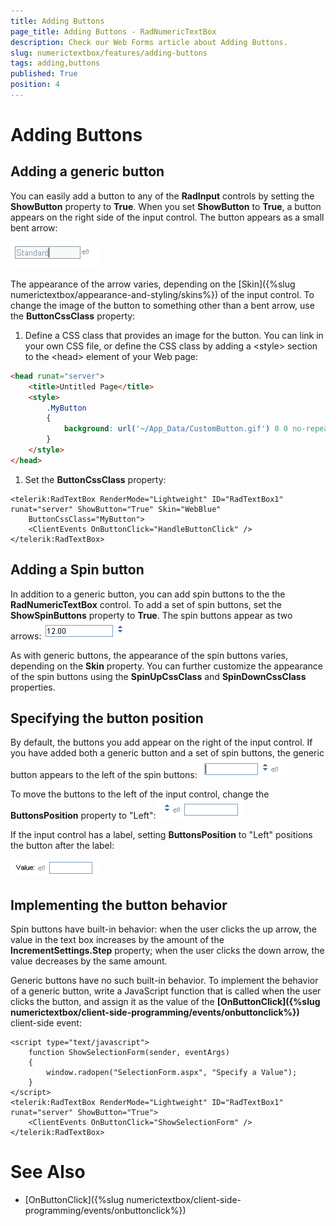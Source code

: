 ```yaml
---
title: Adding Buttons
page_title: Adding Buttons - RadNumericTextBox
description: Check our Web Forms article about Adding Buttons.
slug: numerictextbox/features/adding-buttons
tags: adding,buttons
published: True
position: 4
---
```


# Adding Buttons



## Adding a generic button

You can easily add a button to any of the **RadInput** controls by setting the **ShowButton** property to **True**. When you set **ShowButton** to **True**, a button appears on the right side of the input control. The button appears as a small bent arrow:

![Show Button](images/ShowButton.png)

The appearance of the arrow varies, depending on the [Skin]({%slug numerictextbox/appearance-and-styling/skins%}) of the input control. To change the image of the button to something other than a bent arrow, use the **ButtonCssClass** property:

1. Define a CSS class that provides an image for the button. You can link in your own CSS file, or define the CSS class by adding a \<style\> section to the \<head\> element of your Web page:

````HTML
<head runat="server">
	<title>Untitled Page</title>
	<style>
		.MyButton
		{
			background: url('~/App_Data/CustomButton.gif') 0 0 no-repeat !important;
		}
	</style>
</head>
````



1. Set the **ButtonCssClass** property:

````ASPNET
<telerik:RadTextBox RenderMode="Lightweight" ID="RadTextBox1" runat="server" ShowButton="True" Skin="WebBlue"
	ButtonCssClass="MyButton">
	<ClientEvents OnButtonClick="HandleButtonClick" />
</telerik:RadTextBox>
````



## Adding a Spin button

In addition to a generic button, you can add spin buttons to the the **RadNumericTextBox** control. To add a set of spin buttons, set the **ShowSpinButtons** property to **True**. The spin buttons appear as two arrows:
![Spin Buttons](images/spinButtons.png)

As with generic buttons, the appearance of the spin buttons varies, depending on the **Skin** property. You can further customize the appearance of the spin buttons using the **SpinUpCssClass** and **SpinDownCssClass** properties.

## Specifying the button position

By default, the buttons you add appear on the right of the input control. If you have added both a generic button and a set of spin buttons, the generic button appears to the left of the spin buttons:
![Both Types of Buttons](images/BothTypesOfButtons.png)

To move the buttons to the left of the input control, change the **ButtonsPosition** property to "Left":
![Buttons Position](images/ButtonsPosition.png)

If the input control has a label, setting **ButtonsPosition** to "Left" positions the button after the label:

![Left Button with Label](images/LeftButtonWithLabel.png)

## Implementing the button behavior

Spin buttons have built-in behavior: when the user clicks the up arrow, the value in the text box increases by the amount of the **IncrementSettings.Step** property; when the user clicks the down arrow, the value decreases by the same amount.

Generic buttons have no such built-in behavior. To implement the behavior of a generic button, write a JavaScript function that is called when the user clicks the button, and assign it as the value of the **[OnButtonClick]({%slug numerictextbox/client-side-programming/events/onbuttonclick%})** client-side event:

````ASPNET
<script type="text/javascript">
	function ShowSelectionForm(sender, eventArgs)
	{
		window.radopen("SelectionForm.aspx", "Specify a Value");
	}
</script>
<telerik:RadTextBox RenderMode="Lightweight" ID="RadTextBox1" runat="server" ShowButton="True">
	<ClientEvents OnButtonClick="ShowSelectionForm" />
</telerik:RadTextBox>
````



# See Also

 * [OnButtonClick]({%slug numerictextbox/client-side-programming/events/onbuttonclick%})

